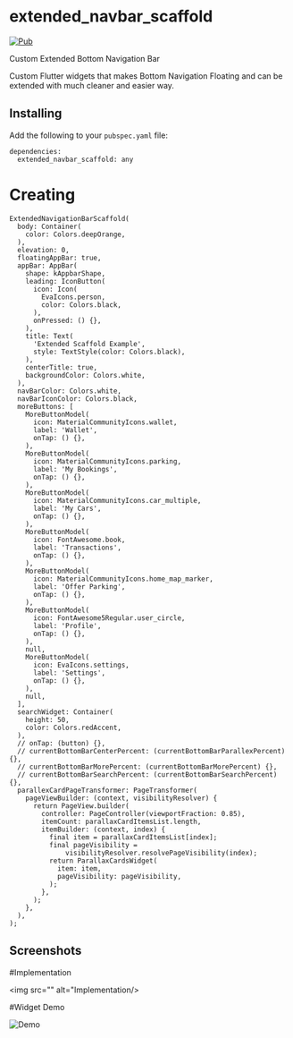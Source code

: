 # extended_navbar_scaffold

[![Pub](https://img.shields.io/pub/v/extended_navbar_scaffold)](https://pub.dartlang.org/packages/extended_navbar_scaffold)

Custom Extended Bottom Navigation Bar

Custom Flutter widgets that makes Bottom Navigation Floating and can be extended with much cleaner and easier way.

## Installing

Add the following to your `pubspec.yaml` file:

    dependencies:
      extended_navbar_scaffold: any

# Creating 

    ExtendedNavigationBarScaffold(
      body: Container(
        color: Colors.deepOrange,
      ),
      elevation: 0,
      floatingAppBar: true,
      appBar: AppBar(
        shape: kAppbarShape,
        leading: IconButton(
          icon: Icon(
            EvaIcons.person,
            color: Colors.black,
          ),
          onPressed: () {},
        ),
        title: Text(
          'Extended Scaffold Example',
          style: TextStyle(color: Colors.black),
        ),
        centerTitle: true,
        backgroundColor: Colors.white,
      ),
      navBarColor: Colors.white,
      navBarIconColor: Colors.black,
      moreButtons: [
        MoreButtonModel(
          icon: MaterialCommunityIcons.wallet,
          label: 'Wallet',
          onTap: () {},
        ),
        MoreButtonModel(
          icon: MaterialCommunityIcons.parking,
          label: 'My Bookings',
          onTap: () {},
        ),
        MoreButtonModel(
          icon: MaterialCommunityIcons.car_multiple,
          label: 'My Cars',
          onTap: () {},
        ),
        MoreButtonModel(
          icon: FontAwesome.book,
          label: 'Transactions',
          onTap: () {},
        ),
        MoreButtonModel(
          icon: MaterialCommunityIcons.home_map_marker,
          label: 'Offer Parking',
          onTap: () {},
        ),
        MoreButtonModel(
          icon: FontAwesome5Regular.user_circle,
          label: 'Profile',
          onTap: () {},
        ),
        null,
        MoreButtonModel(
          icon: EvaIcons.settings,
          label: 'Settings',
          onTap: () {},
        ),
        null,
      ],
      searchWidget: Container(
        height: 50,
        color: Colors.redAccent,
      ),
      // onTap: (button) {},
      // currentBottomBarCenterPercent: (currentBottomBarParallexPercent) {},
      // currentBottomBarMorePercent: (currentBottomBarMorePercent) {},
      // currentBottomBarSearchPercent: (currentBottomBarSearchPercent) {},
      parallexCardPageTransformer: PageTransformer(
        pageViewBuilder: (context, visibilityResolver) {
          return PageView.builder(
            controller: PageController(viewportFraction: 0.85),
            itemCount: parallaxCardItemsList.length,
            itemBuilder: (context, index) {
              final item = parallaxCardItemsList[index];
              final pageVisibility =
                  visibilityResolver.resolvePageVisibility(index);
              return ParallaxCardsWidget(
                item: item,
                pageVisibility: pageVisibility,
              );
            },
          );
        },
      ),
    );

## Screenshots

#Implementation

<img src="" alt="Implementation/>

#Widget Demo

<img src="https://github.com/ketanchoyal/custom_radio_grouped_button/raw/dev/ScreenShots/RadioButton.gif" alt="Demo"/>